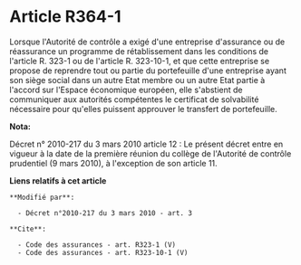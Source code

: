 # Article R364-1

Lorsque l'Autorité de contrôle a exigé d'une entreprise d'assurance ou de réassurance un programme de rétablissement dans les
conditions de l'article R. 323-1 ou de l'article R. 323-10-1, et que cette entreprise se propose de reprendre tout ou partie
du portefeuille d'une entreprise ayant son siège social dans un autre Etat membre ou un autre Etat partie à l'accord sur
l'Espace économique européen, elle s'abstient de communiquer aux autorités compétentes le certificat de solvabilité
nécessaire pour qu'elles puissent approuver le transfert de portefeuille.

**Nota:**

Décret n° 2010-217 du 3 mars 2010 article 12 : Le présent décret entre en vigueur à la date de la première réunion du collège
de l'Autorité de contrôle prudentiel (9 mars 2010), à l'exception de son article 11.

**Liens relatifs à cet article**

	**Modifié par**:

	  - Décret n°2010-217 du 3 mars 2010 - art. 3

	**Cite**:

	  - Code des assurances - art. R323-1 (V)
	  - Code des assurances - art. R323-10-1 (V)
